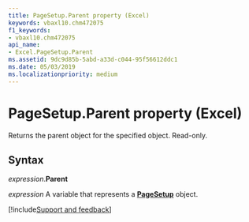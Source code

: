 ```yaml
---
title: PageSetup.Parent property (Excel)
keywords: vbaxl10.chm472075
f1_keywords:
- vbaxl10.chm472075
api_name:
- Excel.PageSetup.Parent
ms.assetid: 9dc9d85b-5abd-a33d-c044-95f56612ddc1
ms.date: 05/03/2019
ms.localizationpriority: medium
---
```



# PageSetup.Parent property (Excel)

Returns the parent object for the specified object. Read-only.


## Syntax

_expression_.**Parent**

_expression_ A variable that represents a **[PageSetup](Excel.PageSetup.md)** object.




[!include[Support and feedback](~/includes/feedback-boilerplate.md)]